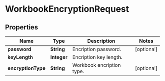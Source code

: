 
# WorkbookEncryptionRequest

## Properties
Name | Type | Description | Notes
------------ | ------------- | ------------- | -------------
**password** | **String** | Encription password. |  [optional]
**keyLength** | **Integer** | Encription key length. | 
**encryptionType** | **String** | Workbook encription type. |  [optional]



